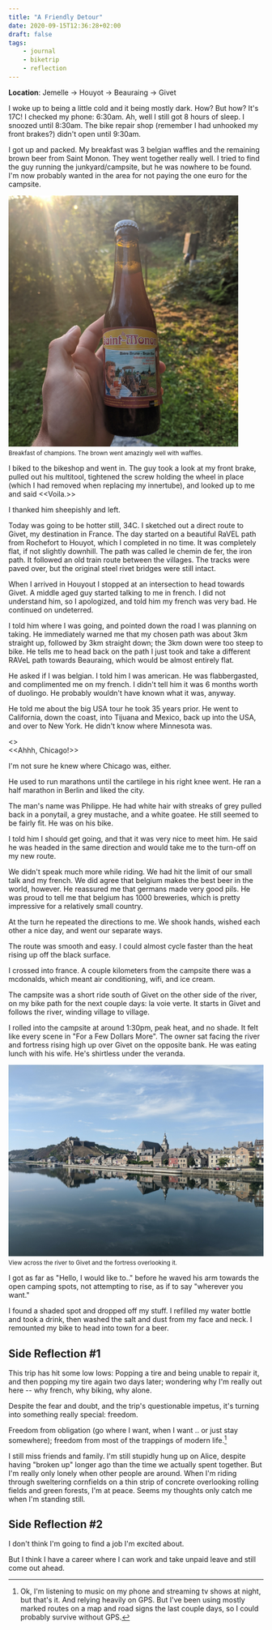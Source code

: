 ```yaml
---
title: "A Friendly Detour"
date: 2020-09-15T12:36:28+02:00
draft: false
tags:
    - journal
    - biketrip
    - reflection
---
```


**Location**: Jemelle -> Houyot -> Beauraing -> Givet

I woke up to being a little cold and it being mostly dark. How? But how? It's
17C! I checked my phone: 6:30am. Ah, well I still got 8 hours of sleep. I
snoozed until 8:30am. The bike repair shop (remember I had unhooked my front
brakes?) didn't open until 9:30am.

I got up and packed. My breakfast was 3 belgian waffles and the remaining brown
beer from Saint Monon. They went together really well. I tried to find the guy
running the junkyard/campsite, but he was nowhere to be found. I'm now probably
wanted in the area for not paying the one euro for the campsite.

<img style="max-width: 90%; width: auto; height: auto;" loading="lazy" src="/images/jemelle_breakfast.jpg" alt="breakfast beer">
<figcaption><small>Breakfast of champions. The brown went amazingly well with waffles.</small></figcaption>

I biked to the bikeshop and went in. The guy took a look at my front brake,
pulled out his multitool, tightened the screw holding the wheel in place (which
I had removed when replacing my innertube), and looked up to me and said <<Voila.>>

I thanked him sheepishly and left.

Today was going to be hotter still, 34C. I sketched out a direct route to
Givet, my destination in France. The day started on a beautiful RaVEL path from
Rochefort to Houyot, which I completed in no time. It was completely flat, if
not slightly downhill. The path was called le chemin de fer, the iron path. It
followed an old train route between the villages. The tracks were paved over,
but the original steel rivet bridges were still intact.

When I arrived in Houyout I stopped at an intersection to head towards Givet. A
middle aged guy started talking to me in french. I did not understand him, so I
apologized, and told him my french was very bad. He continued on undeterred.

I told him where I was going, and pointed down the road I was planning on
taking. He immediately warned me that my chosen path was about 3km straight up,
followed by 3km straight down; the 3km down were too steep to bike. He tells me
to head back on the path I just took and take a different RAVeL path towards
Beauraing, which would be almost entirely flat.

He asked if I was belgian. I told him I was american. He was flabbergasted, and
complimented me on my french. I didn't tell him it was 6 months worth of
duolingo. He probably wouldn't have known what it was, anyway.

He told me about the big USA tour he took 35 years prior. He went to
California, down the coast, into Tijuana and Mexico, back up into the USA, and
over to New York. He didn't know where Minnesota was.

<<Pas loin de Chicago.>><br>
<<Ahhh, Chicago!>><br>

I'm not sure he knew where Chicago was, either.

He used to run marathons until the cartilege in his right knee went. He ran a
half marathon in Berlin and liked the city.

The man's name was Philippe. He had white hair with streaks of grey pulled back
in a ponytail, a grey mustache, and a white goatee. He still seemed to be
fairly fit. He was on his bike.

I told him I should get going, and that it was very nice to meet him. He said
he was headed in the same direction and would take me to the turn-off on my new
route.

We didn't speak much more while riding. We had hit the limit of our small talk
and my french. We did agree that belgium makes the best beer in the world,
however. He reassured me that germans made very good pils. He was proud to tell
me that belgium has 1000 breweries, which is pretty impressive for a relatively
small country.

At the turn he repeated the directions to me. We shook hands, wished each other
a nice day, and went our separate ways.

The route was smooth and easy. I could almost cycle faster than the heat rising
up off the black surface.

I crossed into france. A couple kilometers from the campsite there was a
mcdonalds, which meant air conditioning, wifi, and ice cream.

The campsite was a short ride south of Givet on the other side of the river, on
my bike path for the next couple days: la voie verte. It starts in Givet and
follows the river, winding village to village.

I rolled into the campsite at around 1:30pm, peak heat, and no shade. It felt
like every scene in "For a Few Dollars More". The owner sat facing the river
and fortress rising high up over Givet on the opposite bank. He was eating
lunch with his wife. He's shirtless under the veranda.

<img style="max-width: 100%; width: auto; height: auto;" loading="lazy" src="/images/givet_river.jpg" alt="a view on givet from across the river">
<figcaption><small>View across the river to Givet and the fortress overlooking it.</small></figcaption>

I got as far as "Hello, I would like to.." before he waved his arm towards the
open camping spots, not attempting to rise, as if to say "wherever you want."

I found a shaded spot and dropped off my stuff. I refilled my water bottle and
took a drink, then washed the salt and dust from my face and neck. I remounted
my bike to head into town for a beer.

## Side Reflection #1

This trip has hit some low lows: Popping a tire and being unable to repair it,
and then popping my tire again two days later; wondering why I'm really out
here -- why french, why biking, why alone.

Despite the fear and doubt, and the trip's questionable impetus, it's turning
into something really special: freedom.

Freedom from obligation (go where I want, when I want .. or just stay
somewhere); freedom from most of the trappings of modern life.[^1]

I still miss friends and family. I'm still stupidly hung up on Alice, despite
having "broken up" longer ago than the time we actually spent together. But I'm
really only lonely when other people are around. When I'm riding through
sweltering cornfields on a thin strip of concrete overlooking rolling fields
and green forests, I'm at peace. Seems my thoughts only catch me when I'm
standing still.

## Side Reflection #2

I don't think I'm going to find a job I'm excited about.

But I think I have a career where I can work and take unpaid leave and still
come out ahead.

[^1]:
    Ok, I'm listening to music on my phone and streaming tv shows at night,
    but that's it. And relying heavily on GPS. But I've been using mostly marked
    routes on a map and road signs the last couple days, so I could probably
    survive without GPS.
